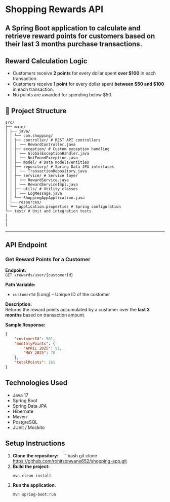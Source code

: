 # Shopping Rewards API

A Spring Boot application to calculate and retrieve reward points for customers based on their last 3 months purchase transactions.
---

## Reward Calculation Logic
- Customers receive **2 points** for every dollar spent **over $100** in each transaction.
- Customers receive **1 point** for every dollar spent **between $50 and $100** in each transaction.
- No points are awarded for spending below $50.


## 📁 Project Structure
```text
src/
├── main/
│ ├── java/
│ │ └── com.shopping/
│ │ ├── controller/ # REST API controllers
│ │ │ └── RewardController.java
│ │ ├── exception/ # Custom exception handling
│ │ │ ├── GlobalExceptionHandler.java
│ │ │ └── NotFoundException.java
│ │ ├── model/ # Data models/entities
│ │ ├── repository/ # Spring Data JPA interfaces
│ │ │ └── TransactionRepository.java
│ │ ├── service/ # Service layer
│ │ │ ├── RewardService.java
│ │ │ └── RewardServiceImpl.java
│ │ ├── utils/ # Utility classes
│ │ │ └── LogMessage.java
│ │ └── ShoppingAppApplication.java
│ └── resources/
│ └── application.properties # Spring configuration
└── test/ # Unit and integration tests
|
|
|
```

---

## API Endpoint

### Get Reward Points for a Customer

**Endpoint:**  
`GET /rewards/user/{customerId}`

**Path Variable:**
- `customerId` (Long) – Unique ID of the customer

**Description:**  
Returns the reward points accumulated by a customer over the **last 3 months** based on transaction amount.

**Sample Response:**
```json
{
    "customerId": 501,
    "monthlyPoints": {
        "APRIL 2025": 91,
        "MAY 2025": 70
    },
    "totalPoints": 161
}
```


## Technologies Used
- Java 17
- Spring Boot
- Spring Data JPA
- Hibernate
- Maven
- PostgreSQL
- JUnit / Mockito

## Setup Instructions

1. **Clone the repository:**
   ```bash
   git clone https://github.com/rohitsonwane652/shopping-app.git
2. **Build the project:**
    ```bash
    mvn clean install
3. **Run the application:**
    ```bash
    mvn spring-boot:run


